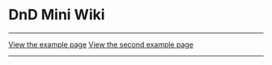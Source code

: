 # DnD Mini Wiki

* * *
[View the example page](example.md)
[View the second example page](A%20second%20Test.md)
* * *
